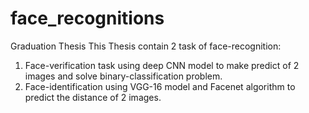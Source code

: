 # face_recognitions
Graduation Thesis
This Thesis contain 2 task of face-recognition:
1. Face-verification task using deep CNN model to make predict of 2 images and solve binary-classification problem.
2. Face-identification using VGG-16 model and Facenet algorithm to predict the distance of 2 images.
